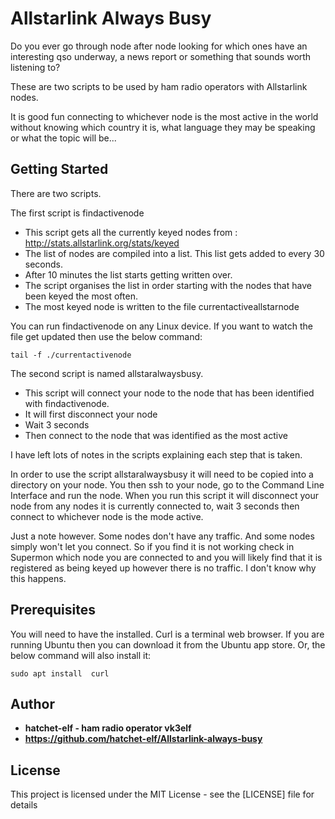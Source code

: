 # Allstarlink Always Busy

Do you ever go through node after node looking for which ones have an interesting qso underway, a news report or something that sounds worth listening to?

These are two scripts to be used by ham radio operators with Allstarlink nodes.

It is good fun connecting to whichever node is the most active in the world without knowing which country it is, what language they may be speaking or what the topic will be...


## Getting Started
There are two scripts.

The first script is findactivenode
* This script gets all the currently keyed nodes from : http://stats.allstarlink.org/stats/keyed
* The list of nodes are compiled into a list. This list gets added to every 30 seconds.
* After 10 minutes the list starts getting written over.
* The script organises the list in order starting with the nodes that have been keyed the most often.
* The most keyed node is written to the file currentactiveallstarnode

You can run findactivenode on any Linux device. If you want to watch the file get updated then use the below command:

```
tail -f ./currentactivenode
```

The second script is named allstaralwaysbusy. 
* This script will connect your node to the node that has been identified with findactivenode.
* It will first disconnect your node
* Wait 3 seconds
* Then connect to the node that was identified as the most active

I have left lots of notes in the scripts explaining each step that is taken.

In order to use the script allstaralwaysbusy it will need to be copied into a directory on your node.
You then ssh to your node, go to the Command Line Interface and run the node.
When you run this script it will disconnect your node from any nodes it is currently connected to, wait 3 seconds then connect to whichever node is the mode active.

Just a note however. Some nodes don't have any traffic. And some nodes simply won't let you connect. So if you find it is not working check in Supermon which node you are connected to and you will likely find that it is registered as being keyed up however there is no traffic. I don't know why this happens.

## Prerequisites

You will need to have the installed. Curl is a terminal web browser. If you are running Ubuntu then you can download it from the Ubuntu app store. 
Or, the below command will also install it:

```
sudo apt install  curl
```

## Author

* **hatchet-elf - ham radio operator vk3elf**
* **https://github.com/hatchet-elf/Allstarlink-always-busy** 


## License

This project is licensed under the MIT License - see the [LICENSE] file for details

